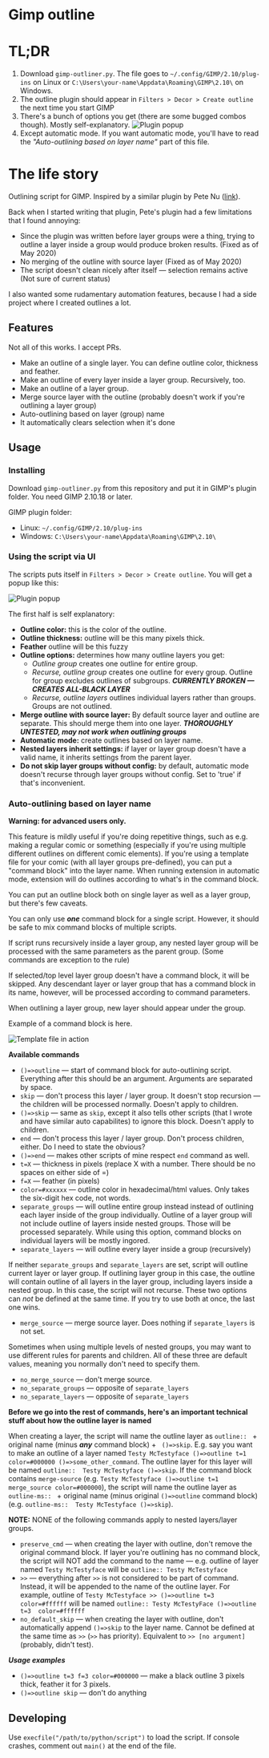 # Gimp outline

# TL;DR

1. Download `gimp-outliner.py`. The file goes to `~/.config/GIMP/2.10/plug-ins` on Linux or `C:\Users\your-name\Appdata\Roaming\GIMP\2.10\` on Windows.
2. The outline plugin should appear in `Filters > Decor > Create outline` the next time you start GIMP
3. There's a bunch of options you get (there are some bugged combos though). Mostly self-explanatory.
![Plugin popup](readme-resources/gui_options.png)
4. Except automatic mode. If you want automatic mode, you'll have to read the _"Auto-outlining based on layer name"_ part of this file.

# The life story

Outlining script for GIMP. Inspired by a similar plugin by Pete Nu ([link](http://pete.nu/software/gimp-outliner/)).

Back when I started writing that plugin, Pete's plugin had a few limitations that I found annoying:

* Since the plugin was written before layer groups were a thing, trying to outline a layer inside a group would produce broken results. (Fixed as of May 2020)
* No merging of the outline with source layer (Fixed as of May 2020)
* The script doesn't clean nicely after itself — selection remains active (Not sure of current status)

I also wanted some rudamentary automation features, because I had a side project where I created outlines a lot.

## Features

Not all of this works. I accept PRs.

* Make an outline of a single layer. You can define outline color, thickness and feather.
* Make an outline of every layer inside a layer group. Recursively, too.
* Make an outline of a layer group.
* Merge source layer with the outline (probably doesn't work if you're outlining a layer group)
* Auto-outlining based on layer (group) name
* It automatically clears selection when it's done

## Usage

### Installing 

Download `gimp-outliner.py` from this repository and put it in GIMP's plugin folder. You need GIMP 2.10.18 or later.

GIMP plugin folder:

* Linux: `~/.config/GIMP/2.10/plug-ins`
* Windows: `C:\Users\your-name\Appdata\Roaming\GIMP\2.10\`

### Using the script via UI

The scripts puts itself in `Filters > Decor > Create outline`. You will get a popup like this:

![Plugin popup](readme-resources/gui_options.png)

The first half is self explanatory:

* **Outline color:** this is the color of the outline.
* **Outline thickness:** outline will be this many pixels thick.
* **Feather** outline will be this fuzzy
* **Outline options:** determines how many outline layers you get:
  * _Outline group_ creates one outline for entire group.
  * _Recurse, outline group_ creates one outline for every group. Outline for group excludes outlines of subgroups. ***CURRENTLY BROKEN — CREATES ALL-BLACK LAYER***
  * _Recurse, outline layers_ outlines individual layers rather than groups. Groups are not outlined.
* **Merge outline with source layer:** By default source layer and outline are separate. This should merge them into one layer. ***THOROUGHLY UNTESTED, may not work when outlining groups***
* **Automatic mode:** create outlines based on layer name.
* **Nested layers inherit settings:** if layer or layer group doesn't have a valid name, it inherits settings from the parent layer.
* **Do not skip layer groups without config:** by default, automatic mode doesn't recurse through layer groups without config. Set to 'true' if that's inconvenient.

### Auto-outlining based on layer name

**Warning: for advanced users only.**

This feature is mildly useful if you're doing repetitive things, such as e.g. making a regular comic or something (especially if you're using multiple different outlines on different comic elements). If you're using a template file for your comic (with all layer groups pre-defined), you can put a "command block" into the layer name. When running extension in automatic mode, extension will do outlines according to what's in the command block.

You can put an outline block both on single layer as well as a layer group, but there's few caveats.

You can only use ***one*** command block for a single script. However, it should be safe to mix command blocks of multiple scripts.

If script runs recursively inside a layer group, any nested layer group will be processed with the same parameters as the parent group. (Some commands are exception to the rule)

If selected/top level layer group doesn't have a command block, it will be skipped. Any descendant layer or layer group that has a command block in its name, however, will be processed according to command parameters.

When outlining a layer group, new layer should appear under the group.

Example of a command block is here.

![Template file in action](readme-resources/arguments_as_layer_name.png)


**Available commands**

* `()=>outline` — start of command block for auto-outlining script. Everything after this should be an argument. Arguments are separated by space.
* `skip` — don't process this layer / layer group. It doesn't stop recursion — the children will be processed normally. Doesn't apply to children.
* `()=>skip` — same as `skip`, except it also tells other scripts (that I wrote and have similar auto capabilites) to ignore this block. Doesn't apply to children.
* `end` — don't process this layer / layer group. Don't process children, either. Do I need to state the obvious?
* `()=>end` — makes other scripts of mine respect `end` command as well.
* `t=X` —  thickness in pixels (replace X with a number. There should be no spaces on either side of =)
* `f=X` —  feather (in pixels)
* `color=#xxxxxx` — outline color in hexadecimal/html values. Only takes the six-digit hex code, not words.
* `separate_groups` — will outline entire group instead instead of outlining each layer inside of the group individually. Outline of a layer group will not include outline of layers inside nested groups. Those will be processed separately. While using this option, command blocks on individual layers will be mostly ingored.
* `separate_layers` — will outline every layer inside a group (recursively)

If neither `separate_groups` and `separate_layers` are set, script will outline current layer or layer group. If outlining layer group in this case, the outline will contain outline of all layers in the layer group, including layers inside a nested group. In this case, the script will not recurse. These two options can _not_ be defined at the same time. If you try to use both at once, the last one wins.

* `merge_source` — merge source layer. Does nothing if `separate_layers` is not set.

Sometimes when using multiple levels of nested groups, you may want to use different rules for parents and children. All of these three are default values, meaning you normally don't need to specify them.

* `no_merge_source` — don't merge source.
* `no_separate_groups` — opposite of `separate_layers`
* `no_separate_layers` — opposite of `separate_layers`


**Before we go into the rest of commands, here's an important technical stuff about how the outline layer is named**

When creating a layer, the script will name the outline layer as `outline:: ` + original name (minus ***any*** command block) + ` ()=>skip`. E.g. say you want to make an outline of a layer named `Testy McTestyface ()=>outline t=1 color=#000000 ()=>some_other_command`. The outline layer for this layer  will be named `outline::  Testy McTestyface ()=>skip`. If the command block contains `merge-source` (e.g. `Testy McTestyface ()=>outline t=1 merge_source color=#000000`), the script will name the outline layer as `outline-ms:: ` + original name (minus original `()=>outline` command block) (e.g. `outline-ms::  Testy McTestyface ()=>skip`).

**NOTE:** NONE of the following commands apply to nested layers/layer groups.

* `preserve_cmd` — when creating the layer with outline, don't remove the original command block. If layer you're outlining has no command block, the script will NOT add the command to the name — e.g. outline of layer named `Testy McTestyface` will be `outline:: Testy McTestyface`
* `>>` — everything after `>>` is not considered to be part of command. Instead, it will be appended to the name of the outline layer. For example, outline of `Testy McTestyface >> ()=>outline t=3 color=#ffffff` will be named `outline:: Testy McTestyFace ()=>outline t=3  color=#ffffff`
* `no_default_skip` — when creating the layer with outline, don't automatically append `()=>skip` to the layer name. Cannot be defined at the same time as `>>` (`>>` has priority). Equivalent to `>> [no argument]` (probably, didn't test). 


***Usage examples***

* `()=>outline t=3 f=3 color=#000000` — make a black outline 3 pixels thick, feather it for 3 pixels.
* `()=>outline skip` — don't do anything

## Developing

Use `execfile("/path/to/python/script")` to load the script. If console crashes, comment out `main()` at the end of the file.
